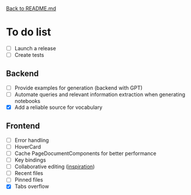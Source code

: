 [Back to README.md](./README.md)

# To do list

- [ ] Launch a release
- [ ] Create tests

## Backend

- [ ] Provide examples for generation (backend with GPT)
- [ ] Automate queries and relevant information extraction when generating notebooks
- [x] Add a reliable source for vocabulary

## Frontend

- [ ] Error handling
- [ ] HoverCard
- [ ] Cache PageDocumentComponents for better performance
- [ ] Key bindings
- [ ] Collaborative editing ([inspiration](https://www.youtube.com/watch?v=Exr0iY_D-vw))
- [ ] Recent files
- [ ] Pinned files
- [x] Tabs overflow
